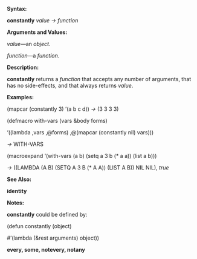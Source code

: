  

**Syntax:** 

**constantly** *value → function* 

**Arguments and Values:** 

*value*—an *object*. 

*function*—a *function*. 

**Description:** 

**constantly** returns a *function* that accepts any number of arguments, that has no side-effects, and that always returns *value*. 

**Examples:** 

(mapcar (constantly 3) ’(a b c d)) *→* (3 3 3 3) 

(defmacro with-vars (vars &body forms) 

‘((lambda ,vars ,@forms) ,@(mapcar (constantly nil) vars))) 

*→* WITH-VARS 

(macroexpand ’(with-vars (a b) (setq a 3 b (\* a a)) (list a b))) 

*→* ((LAMBDA (A B) (SETQ A 3 B (\* A A)) (LIST A B)) NIL NIL), *true* 

**See Also:** 

**identity** 

**Notes:** 

**constantly** could be defined by: 

(defun constantly (object) 

#’(lambda (&rest arguments) object)) 







**every, some, notevery, notany** 

